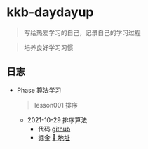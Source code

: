 # kkb-daydayup

> 写给热爱学习的自己，记录自己的学习过程

> 培养良好学习习惯

## 日志

- Phase 算法学习
  > lesson001 排序
  - 2021-10-29 排序算法
    - 代码 [github](./lesson001)
    - 掘金 [🔗 地址](https://juejin.cn/post/7025415136567361550)
